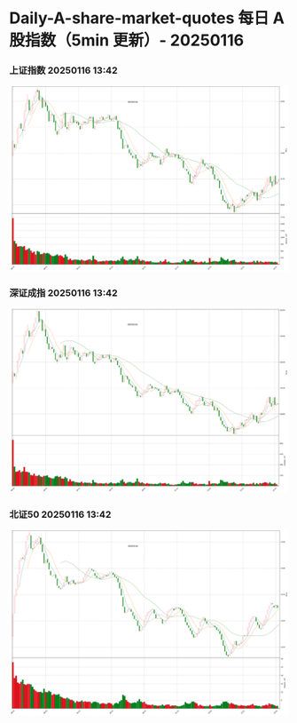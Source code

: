 
# Daily-A-share-market-quotes 每日 A 股指数（5min 更新）- 20250116

### 上证指数 20250116 13:42
![](./fig/2025/1/20250116-sh000001.png)

### 深证成指 20250116 13:42
![](./fig/2025/1/20250116-sz399001.png)

### 北证50 20250116 13:42
![](./fig/2025/1/20250116-bj899050.png)
